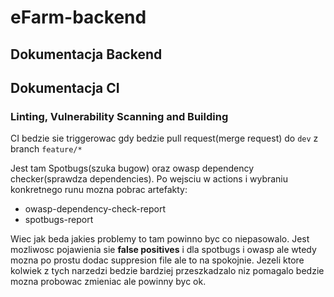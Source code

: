 # eFarm-backend

## Dokumentacja Backend

## Dokumentacja CI

### Linting, Vulnerability Scanning and Building

CI bedzie sie triggerowac gdy bedzie pull request(merge request) do `dev` z branch `feature/*`

Jest tam Spotbugs(szuka bugow) oraz owasp dependency checker(sprawdza dependencies).
Po wejsciu w actions i wybraniu konkretnego runu mozna pobrac artefakty:

- owasp-dependency-check-report
- spotbugs-report

Wiec jak beda jakies problemy to tam powinno byc co niepasowalo.
Jest mozliwosc pojawienia sie **false positives** i dla spotbugs i owasp ale wtedy mozna po prostu dodac suppresion file ale to na spokojnie.
Jezeli ktore kolwiek z tych narzedzi bedzie bardziej przeszkadzalo niz pomagalo bedzie mozna probowac zmieniac ale powinny byc ok.
